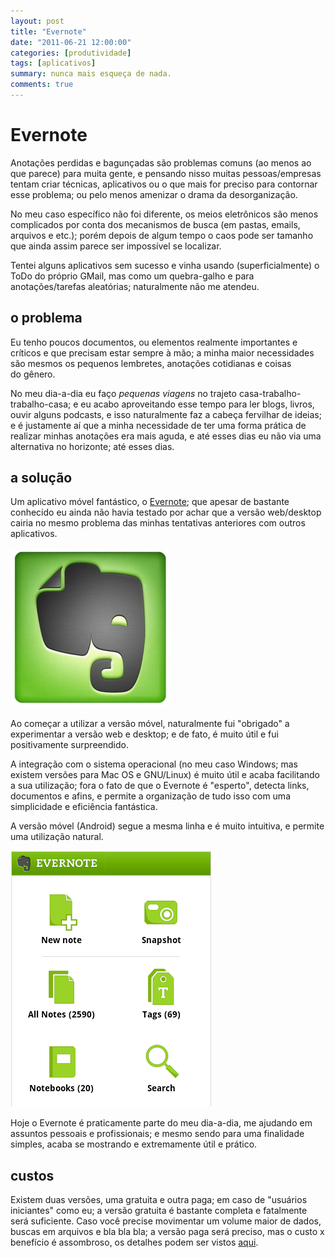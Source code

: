 ```yaml
---
layout: post 
title: "Evernote"
date: "2011-06-21 12:00:00"
categories: [produtividade]
tags: [aplicativos]
summary: nunca mais esqueça de nada.
comments: true
---
```


# Evernote

Anotações perdidas e bagunçadas são problemas comuns (ao menos ao que parece) para muita gente, e pensando nisso muitas pessoas/empresas tentam criar técnicas, aplicativos ou o que mais for preciso para contornar esse problema; ou pelo menos amenizar o drama da desorganização.

No meu caso específico não foi diferente, os meios eletrônicos são menos complicados por conta dos mecanismos de busca (em pastas, emails, arquivos e etc.); porém depois de algum tempo o caos pode ser tamanho que ainda assim parece ser impossível se localizar.

Tentei alguns aplicativos sem sucesso e vinha usando (superficialmente) o ToDo do próprio GMail, mas como um quebra-galho e para anotações/tarefas aleatórias; naturalmente não me atendeu.

## o problema

Eu tenho poucos documentos, ou elementos realmente importantes e críticos e que precisam estar sempre à mão; a minha maior necessidades são mesmos os pequenos lembretes, anotações cotidianas e coisas do gênero.

No meu dia-a-dia eu faço <em>pequenas viagens</em> no trajeto casa-trabalho-trabalho-casa; e eu acabo aproveitando esse tempo para ler blogs, livros, ouvir alguns podcasts, e isso naturalmente faz a cabeça fervilhar de ideias; e é justamente aí que a minha necessidade de ter uma forma prática de realizar minhas anotações era mais aguda, e até esses dias eu não via uma alternativa no horizonte; até esses dias.

## a solução

Um aplicativo móvel fantástico, o [Evernote](https://market.android.com/details?id=com.evernote); que apesar de bastante conhecido eu ainda não havia testado por achar que a versão web/desktop cairia no mesmo problema das minhas tentativas anteriores com outros aplicativos.

![Evernote](/assets/images/2011/evernote.jpg)

Ao começar a utilizar a versão móvel, naturalmente fui "obrigado" a experimentar a versão web e desktop; e de fato, é muito útil e fui positivamente surpreendido.

A integração com o sistema operacional (no meu caso Windows; mas existem versões para Mac OS e GNU/Linux) é muito útil e acaba facilitando a sua utilização; fora o fato de que o Evernote é "esperto", detecta links, documentos e afins, e permite a organização de tudo isso com uma simplicidade e eficiência fantástica.

A versão móvel (Android) segue a mesma linha e é muito intuitiva, e permite uma utilização natural.

![Evernote](/assets/images/2011/Evernote-Android.png)

Hoje o Evernote é praticamente parte do meu dia-a-dia, me ajudando em assuntos pessoais e profissionais; e mesmo sendo para uma finalidade simples, acaba se mostrando e extremamente útil e prático.

## custos

Existem duas versões, uma gratuita e outra paga; em caso de "usuários iniciantes" como eu; a versão gratuita é bastante completa e fatalmente será suficiente. Caso você precise movimentar um volume maior de dados, buscas em arquivos e bla bla bla; a versão paga será preciso, mas o custo x benefício é assombroso, os detalhes podem ser vistos [aqui](https://www.evernote.com/about/intl/pt-br/premium).

